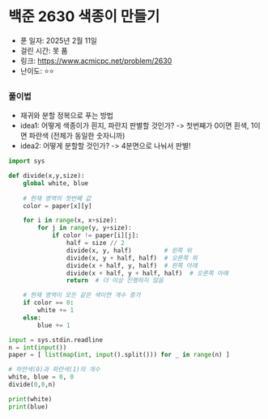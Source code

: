 # 백준 2630 색종이 만들기

- 푼 일자: 2025년 2월 11일
- 걸린 시간: 못 품
- 링크: https://www.acmicpc.net/problem/2630
- 난이도: ⭐️⭐️

### 풀이법

- 재귀와 분할 정복으로 푸는 방법
- idea1: 어떻게 색종이가 흰지, 파란지 판별할 것인가? -> 첫번째가 0이면 흰색, 1이면 파란색 (전체가 동일한 숫자니까)
- idea2: 어떻게 분할할 것인가? -> 4분면으로 나눠서 판별! 

```py
import sys

def divide(x,y,size):
    global white, blue
    
    # 현재 영역의 첫번째 값
    color = paper[x][y] 

    for i in range(x, x+size):
        for j in range(y, y+size):
            if color != paper[i][j]:
                half = size // 2
                divide(x, y, half)         # 왼쪽 위
                divide(x, y + half, half)  # 오른쪽 위
                divide(x + half, y, half)  # 왼쪽 아래
                divide(x + half, y + half, half)  # 오른쪽 아래
                return  # 더 이상 진행하지 않음

    # 현재 영역이 모든 같은 색이면 개수 증가 
    if color == 0:
        white += 1
    else:
        blue += 1

input = sys.stdin.readline
n = int(input())
paper = [ list(map(int, input().split())) for _ in range(n) ]

# 하얀색(0)과 파란색(1)의 개수
white, blue = 0, 0
divide(0,0,n)

print(white)
print(blue)
```
